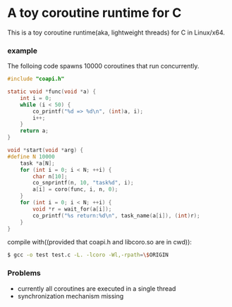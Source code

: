 # A toy coroutine runtime for C

This is a toy coroutine runtime(aka, lightweight threads) for C in Linux/x64.
 
### example

The folloing code spawns 10000 coroutines that run concurrently.

```c
#include "coapi.h"

static void *func(void *a) {
    int i = 0;
    while (i < 50) {
        co_printf("%d => %d\n", (int)a, i);
        i++;
    }
    return a;
}

void *start(void *arg) {
#define N 10000
    task *a[N];
    for (int i = 0; i < N; ++i) {
        char n[10];
        co_snprintf(n, 10, "task%d", i);
        a[i] = coro(func, i, n, 0);
    }
    for (int i = 0; i < N; ++i) {
        void *r = wait_for(a[i]);
        co_printf("%s return:%d\n", task_name(a[i]), (int)r);
    }
}

```
compile with((provided that coapi.h and libcoro.so are in cwd)):
```bash
$ gcc -o test test.c -L. -lcoro -Wl,-rpath=\$ORIGIN

```

### Problems

 - currently all coroutines are executed in a single thread
 - synchronization mechanism missing
 